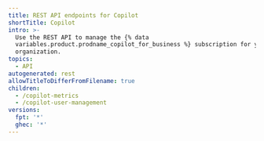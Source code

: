 ```yaml
---
title: REST API endpoints for Copilot
shortTitle: Copilot
intro: >-
  Use the REST API to manage the {% data
  variables.product.prodname_copilot_for_business %} subscription for your
  organization.
topics:
  - API
autogenerated: rest
allowTitleToDifferFromFilename: true
children:
  - /copilot-metrics
  - /copilot-user-management
versions:
  fpt: '*'
  ghec: '*'
---
```


